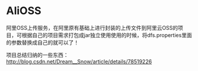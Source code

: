 # AliOSS
阿里OSS上传服务，在阿里原有基础上进行封装的上传文件到阿里云OSS的项目，可根据自己的项目需求打包成jar独立使用使用的时候，将dfs.properties里面的参数替换成自己的就可以了！

项目总结归纳的一些东西：http://blog.csdn.net/Dream__Snow/article/details/78519226
